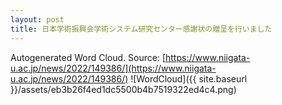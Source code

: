 ```yaml
---
layout: post
title: 日本学術振興会学術システム研究センター感謝状の贈呈を行いました
---
```

Autogenerated Word Cloud.
Source\: [https://www.niigata-u.ac.jp/news/2022/149386/](https://www.niigata-u.ac.jp/news/2022/149386/)
![WordCloud]({{ site.baseurl }}/assets/eb3b26f4ed1dc5500b4b7519322ed4c4.png)